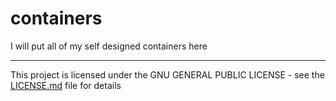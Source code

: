 # containers
I will put all of my self designed containers here

----------------------------------
This project is licensed under the GNU GENERAL PUBLIC LICENSE - see the [LICENSE.md](LICENSE) file for details

